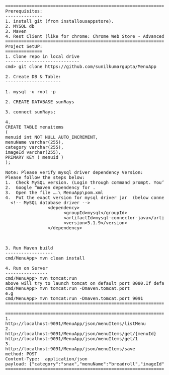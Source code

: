 <pre>===================================================================================================================
Prerequisites:
--------------
1. install git (from installousappstore).
2. MYSQL db
3. Maven
4. Rest Client (like for chrome: Chrome Web Store - Advanced REST client - Google)
====================================================================================================================
Project SetUP:
==============
1. Clone repo in local drive
----------------------------
cmd> git clone https://github.com/sunilkumargupta/MenuApp

2. Create DB & Table:
---------------------

1. mysql -u root -p  <Enter>

2. CREATE DATABASE sunRays  <Enter>

3. connect sunRays; <Enter>

4.
CREATE TABLE menuitems
(
menuid int NOT NULL AUTO_INCREMENT,
menuName varchar(255),
category varchar(255),
imageId varchar(255),
PRIMARY KEY ( menuid )
);

Note: Please verify mysql driver dependency Version:
Please follow the steps below:
1.	Check MySQL version. (Login through command prompt. You’ll find its version)
2.	Google “maven dependency for <installed mysql version>.
3.	Open the file ….\ MenuApp\pom.xml
4.	Put the exact version for mysql driver jar  (below connector version was used since I had MySQL 5.5 )
  &lt;!-- MySQL database driver -->
                &lt;dependency>
                      &lt;groupId>mysql&lt;/groupId>
                      &lt;artifactId>mysql-connector-java&lt;/artifactId>
                      &lt;version>5.1.9&lt;/version>
                &lt;/dependency>



3. Run Maven build
------------------
cmd/MenuApp> mvn clean install

4. Run on Server
----------------
cmd/MenuApp> mvn tomcat:run
above will try to launch tomcat on default port 8080.If default port is already busy then use below command to use different port
cmd/MenuApp> mvn tomcat:run -Dmaven.tomcat.port <any unused port> 
e.g 
cmd/MenuApp> mvn tomcat:run -Dmaven.tomcat.port 9091
==========================================================================================================================

==========================================================================================================================
1.
http://localhost:9091/MenuApp/json/menuItems/listMenu
2.
http://localhost:9091/MenuApp/json/menuItems/get/{menuId}
http://localhost:9091/MenuApp/json/menuItems/get/1
3.
http://localhost:9091/MenuApp/json/menuItems/save
method: POST
Content-Type:  application/json
payload: {"category":"snax","menuName":"breadroll","imageId":"xxx"}
========================================================================================================================</pre>
